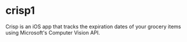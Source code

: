 # crisp1
Crisp is an iOS app that tracks the expiration dates of your grocery items using Microsoft's Computer Vision API.
